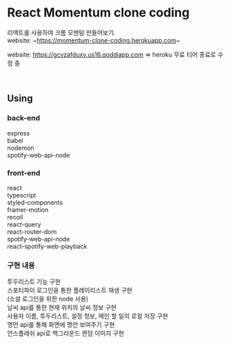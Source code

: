# React Momentum clone coding

리액트를 사용하여 크롬 모멘텀 만들어보기.
<br>
website: ~https://momentum-clone-coding.herokuapp.com~

website: https://gcvzafduxy.us16.qoddiapp.com
=> heroku 무료 티어 종료로 수정 중

<br>

## Using

### back-end

express<br>
babel<br>
nodemon<br>
spotify-web-api-node<br>

### front-end

react<br>
typescript<br>
styled-components<br>
framer-motion<br>
recoil<br>
react-query<br>
react-router-dom<br>
spotify-web-api-node<br>
react-spotify-web-playback<br>

### 구현 내용

투두리스트 기능 구현<br>
스포티파이 로그인을 통한 플레이리스트 재생 구현<br>
(소셜 로그인을 위한 node 사용)<br>
날씨 api를 통한 현재 위치의 날씨 정보 구현<br>
사용자 이름, 투두리스트, 설정 정보, 메인 할 일의 로컬 저장 구현<br>
명언 api를 통해 화면에 명언 보여주기 구현<br>
언스플래쉬 api로 백그라운드 랜덤 이미지 구현<br>
